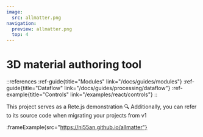 ```yaml
---
image:
  src: allmatter.png
navigation:
  preview: allmatter.png
  top: 4
---
```


# 3D material authoring tool

::references
:ref-guide{title="Modules" link="/docs/guides/modules"}
:ref-guide{title="Dataflow" link="/docs/guides/processing/dataflow"}
:ref-example{title="Controls" link="/examples/react/controls"}
::

This project serves as a Rete.js demonstration 🔍 Additionally, you can refer to its source code when migrating your projects from v1

:frameExample{src="https://ni55an.github.io/allmatter"}
